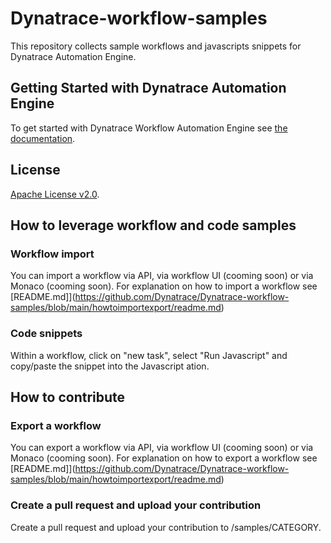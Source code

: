 # Dynatrace-workflow-samples

This repository collects sample workflows and javascripts snippets for Dynatrace Automation Engine. 

## Getting Started with Dynatrace Automation Engine

To get started with Dynatrace Workflow Automation Engine see [the documentation](https://www.dynatrace.com/support/help/platform/automationengine).


## License
[Apache License v2.0](https://github.com/Dynatrace/Dynatrace-workflow-samples/blob/main/LICENSE).

## How to leverage workflow and code samples
### Workflow import

You can import a workflow via API, via workflow UI (cooming soon) or via Monaco (cooming soon). 
For explanation on how to import a workflow see [README.md]](https://github.com/Dynatrace/Dynatrace-workflow-samples/blob/main/howtoimportexport/readme.md) 

### Code snippets
Within a workflow, click on "new task", select "Run Javascript" and copy/paste the snippet into the Javascript ation.


## How to contribute 

### Export a workflow

You can export a workflow via API, via workflow UI (cooming soon) or via Monaco (cooming soon). 
For explanation on how to export a workflow see [README.md]](https://github.com/Dynatrace/Dynatrace-workflow-samples/blob/main/howtoimportexport/readme.md) 

### Create a pull request and upload your contribution 
Create a pull request and upload your contribution to /samples/CATEGORY. 






